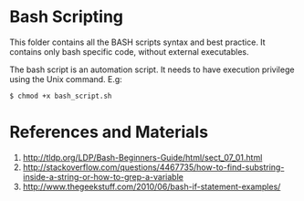 # Bash Scripting
This folder contains all the BASH scripts syntax and best practice. It contains only bash specific code, without external executables.

The bash script is an automation script. It needs to have execution privilege using the Unix command. E.g:
```
$ chmod +x bash_script.sh
```

# References and Materials
1. http://tldp.org/LDP/Bash-Beginners-Guide/html/sect_07_01.html
2. http://stackoverflow.com/questions/4467735/how-to-find-substring-inside-a-string-or-how-to-grep-a-variable
3. http://www.thegeekstuff.com/2010/06/bash-if-statement-examples/